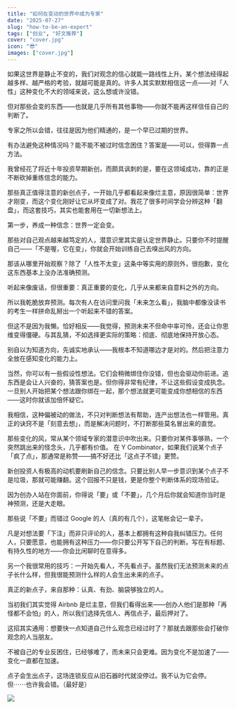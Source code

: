 ```yaml
---
title: "如何在变动的世界中成为专家"
date: "2025-07-27"
slug: "how-to-be-an-expert"
tags: ["创业", "好文推荐"]
cover: "cover.jpg"
icon: "😎"
images: ["cover.jpg"]
---
```

如果这世界是静止不变的，我们对观念的信心就能一路线性上升。某个想法经得起越多样、越严格的考验，就越可能是真的。许多人其实默默相信这一点——对「人性」这种变化不大的领域来说，这么想或许没错。



但对那些会变的东西——也就是几乎所有其他事物——你就不能再这样信任自己的判断了。



专家之所以会错，往往是因为他们精通的，是一个早已过期的世界。



有办法避免这种情况吗？能不能不被过时信念困住？答案是——可以，但得靠一点方法。



我曾经花了将近十年投资早期新创，而颇具讽刺的是，要在这领域成功，靠的正是不断砍掉重练信念的能力。



那些真正值得注意的新创点子，一开始几乎都看起来像烂主意，原因很简单：世界才刚变，而这个变化刚好让它从坏变成了对。我花了很多时间学会分辨这种「翻盘」，而这套技巧，其实也能套用在一切新想法上。



第一步，养成一种信念：世界一定会变。



那些对自己观点越来越笃定的人，潜意识里其实是认定世界静止。只要你不时提醒自己——「不是喔，它在变」，你就会开始训练自己去嗅出风的方向。



那该从哪里开始观察？除了「人性不太变」这条中等实用的原则外，很抱歉，变化这东西基本上没办法准确预测。



听起来像废话，但很重要：真正重要的变化，几乎从来都来自意料之外的方向。



所以我乾脆放弃预测。每次有人在访问里问我「未来怎么看」，我脑中都像没读书的考生一样拼命乱掰出一个听起来不错的答案。



但这不是因为我懒。恰好相反——我觉得，预测未来不但命中率可怜，还会让你思维变得僵硬。与其乱猜，不如选择更实际的策略：彻底、彻底地保持开放心态。



别自以为知道方向，先诚实地承认——我根本不知道哪边才是对的。然后把注意力全放在感知变化的能力上。



当然，你可以有一些假设性想法。它们会稍微绑住你没错，但也会驱动你前进。追东西是会让人兴奋的，猜答案也是。但你得非常有纪律，不让这些假设变成执念。
一旦别人开始把某个想法跟你绑在一起，那个想法就更可能变成你想相信的东西——这时你就该加倍怀疑它。



我相信，这种偏被动的做法，不只对判断想法有帮助，连产出想法也一样管用。真正的诀窍不是「刻意去想」，而是解决问题时，不打断那些莫名冒出来的直觉。



那些变化的风，常从某个领域专家的潜意识中吹出来。只要你对某件事够熟，一个突然跳出来的怪念头，几乎都有价值。
在 Y Combinator，如果我们说某个点子「疯了点」，那通常是称赞——搞不好还比「这点子不错」更赞。



新创投资人有极高的动机要刷新自己的信念。只要比别人早一步意识到某个点子不是垃圾，那就可能赚翻。这个回报不只是钱，更是你整个判断体系的现场验证。



因为创办人站在你面前，你得说「要」或「不要」，几个月后你就会知道你当时是神预测，还是大走眼。



那些说「不要」而错过 Google 的人（真的有几个），这笔帐会记一辈子。



凡是对想法要「下注」而非只评论的人，基本上都拥有这种自我纠错压力。任何人，只要愿意，也能拥有这种压力——你只要公开写下自己的判断。写在有标题、有持久性的地方——你会比闲聊时在意得多。



另一个我很常用的技巧：一开始先看人，不先看点子。虽然我们无法预测未来的点子长什么样，但我很能预测什么样的人会生出未来的点子。



真正的新点子，来自那种：认真、有劲、脑袋够独立的人。



当初我们其实觉得 Airbnb 是烂主意，但我们看得出来——创办人他们是那种「再怪都不会怕」的人，所以我们选择先信人、再信点子，最后押对了。



这招其实通用：想要快一点知道自己什么观念已经过时了？那就去跟那些会打破你观念的人当朋友。



不被自己的专业反困住，已经够难了，而未来只会更难。因为变化不是加速了——变化一直都在加速。



点子会生出点子，这场连锁反应从旧石器时代就没停过。我不认为它会停。
但⋯⋯也许我会错。（最好是）




![](https://prod-files-secure.s3.us-west-2.amazonaws.com/112d0858-5090-4d34-a606-b75eb8d65fd2/46476355-9cf3-4e99-9b7a-3531bc426380/1000202064.png?X-Amz-Algorithm=AWS4-HMAC-SHA256&X-Amz-Content-Sha256=UNSIGNED-PAYLOAD&X-Amz-Credential=ASIAZI2LB466YNNBRUED%2F20250823%2Fus-west-2%2Fs3%2Faws4_request&X-Amz-Date=20250823T094321Z&X-Amz-Expires=3600&X-Amz-Security-Token=IQoJb3JpZ2luX2VjENH%2F%2F%2F%2F%2F%2F%2F%2F%2F%2FwEaCXVzLXdlc3QtMiJHMEUCIQDJA0mM8Ns7vIvwoB81Zkj%2BbBJuyxhOYXeeuyNKfkdYyQIgFR9LtDP62g1Zja5niotf7fbfjgkvnH7aihVXOI%2B5R48q%2FwMIKhAAGgw2Mzc0MjMxODM4MDUiDARcjVz7mkgBp0RvhSrcAxFnglUiaULQDeVG7TkPzk9KoM3F8NJQD7Wo2lQpI5WEXukFfTwqwEkiyeb4ox5uRjxS87uxnDfG6wu0buBrCiCTi%2FaS4ridgc0CoSchaxJXtGT9D3nKziyXkaNyUy319muhvFUK3u%2BGqklKD5fpGgwL1FnvkZW8GVk3P7nxfzfnr36gbl28Uykz6oqJWwhOH5HSSPjBCYFnVeit6FRVI43Qv8jPTSxbi%2FnUfN%2B1utUIHnbKFztXhXFDg%2FNSDwvi1yplN%2BBFhB34U6W8QGD96s3%2Be1KbRkNeg6YOR0hPTnUOI40ElIdf9UmoCuiCXyT0rJEj1CVIwWOcFTNnX2Z%2BhNc%2BBbWf1P0jhVzswfyjz6oNpavJzA1ACkTg1pF5yoJ0ceoBB46DkaEfv0gqOlAxkTuP7lssM%2B44rQyq1ZSLXb0au76L1084mQ3IFTG%2BfdZUIlWXttJ9pgpW0LW6anmJTyDydOhf8X%2B2Nlb6x2Z%2FKSoDVaK9q3ARB5a73dih31HtYANeeP3SqDsn4gU78jNgBb4L3T8vDQ2PimdGJWfQ%2BvobcA76hmbwkaI8QCkQZzbWuLNgqx8TbyAmbx5UaOlkCvvwTnB6EYjTSHEfemHH%2BAfgJBILjyAr1OUOjPZeMIj7pcUGOqUBJ5RVzIQlmlhcaxN1ZauFpHiyxJz6cwl5eNmdPXmF3Mxcp47Yj0j7ejrp%2Fr0vzzTVwANvg1p0G%2FzZM13rn0lQqZG6N5f3xk6U2qBk3nWumfMxDeJALYPMdFISn61xWRCcRD4xHzS9JcHdWdi0QNzj%2BMzfNoJwoWsk3cMQqoCHUEWAF7FEL7oai8jjCQVvWDaRRcuKJJ3Ct01VlSXpKKaeS6kv6UpA&X-Amz-Signature=6a87ab747f4274566292bec0434492d288212536b5bfc2a8db76af26ba6a74fc&X-Amz-SignedHeaders=host&x-amz-checksum-mode=ENABLED&x-id=GetObject)

